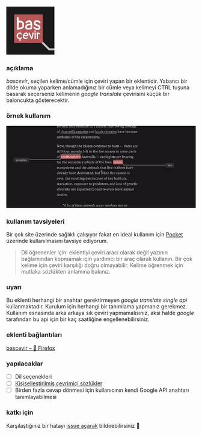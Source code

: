 ![](icons/128.png)

### açıklama

_bascevir_, seçilen kelime/cümle için çeviri yapan bir eklentidir. Yabancı bir dilde okuma yaparken anlamadığınız bir cümle veya kelimeyi CTRL tuşuna basarak seçerseniz kelimenin _google translate_ çevirisini küçük bir baloncukta gösterecektir.


### örnek kullanım

![](bascevir.gif)

### kullanım tavsiyeleri

Bir çok site üzerinde sağlıklı çalışıyor fakat en ideal kullanım için [Pocket](https://getpocket.com) üzerinde kullanılmasını tavsiye ediyorum.

> Dil öğrenenler için: eklentiyi çeviri aracı olarak değil yazının bağlamından kopmamak için yardımcı bir araç olarak kullanın. Bir çok kelime için çeviri karşılığı doğru olmayabilir. Kelime öğrenmek için mutlaka sözlükten anlamına bakınız.


### uyarı

Bu eklenti herhangi bir anahtar gerektirmeyen _google translate single api_ kullanmaktadır. Kurulum için herhangi bir tanımlama yapmanız gerekmez. Kullanım esnasında arka arkaya sık çeviri yapmamalısınız, aksi halde _google_ tarafından bu api için bir kaç saatliğine engellenebilirsiniz.



### eklenti bağlantıları

[bascevir – 🦊 Firefox](https://addons.mozilla.org/en-US/firefox/addon/bascevir/)

### yapılacaklar

- [ ] Dil seçenekleri
- [ ] [Kişiselleştirilmiş çevrimiçi sözlükler](https://github.com/selmansamet/bascevir/issues/2)
- [ ] Birden fazla cevap dönmesi için kullanıcının kendi Google API anahtarı tanımlayabilmesi

### katkı için

Karşılaştığınız bir hatayı [issue açarak](https://github.com/selmansamet/bascevir/issues/new) bildirebilirsiniz 💃
